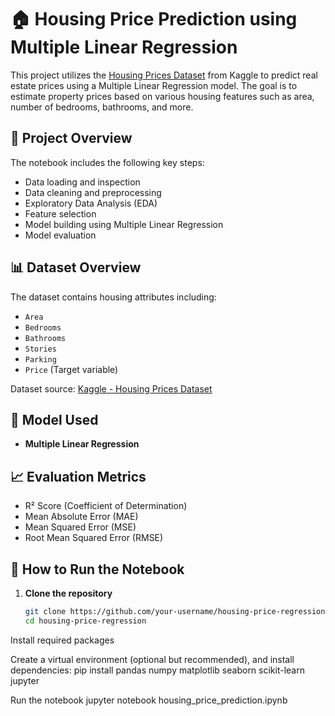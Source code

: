 # 🏠 Housing Price Prediction using Multiple Linear Regression

This project utilizes the [Housing Prices Dataset](https://www.kaggle.com/datasets/yasserh/housing-prices-dataset) from Kaggle to predict real estate prices using a Multiple Linear Regression model. The goal is to estimate property prices based on various housing features such as area, number of bedrooms, bathrooms, and more.

## 📌 Project Overview

The notebook includes the following key steps:
- Data loading and inspection
- Data cleaning and preprocessing
- Exploratory Data Analysis (EDA)
- Feature selection
- Model building using Multiple Linear Regression
- Model evaluation

## 📊 Dataset Overview

The dataset contains housing attributes including:
- `Area`
- `Bedrooms`
- `Bathrooms`
- `Stories`
- `Parking`
- `Price` (Target variable)

Dataset source: [Kaggle - Housing Prices Dataset](https://www.kaggle.com/datasets/yasserh/housing-prices-dataset)

## 🧠 Model Used

- **Multiple Linear Regression**

## 📈 Evaluation Metrics

- R² Score (Coefficient of Determination)
- Mean Absolute Error (MAE)
- Mean Squared Error (MSE)
- Root Mean Squared Error (RMSE)

## 🚀 How to Run the Notebook

1. **Clone the repository**
   ```bash
   git clone https://github.com/your-username/housing-price-regression.git
   cd housing-price-regression

Install required packages

Create a virtual environment (optional but recommended), and install dependencies:
pip install pandas numpy matplotlib seaborn scikit-learn jupyter

Run the notebook
jupyter notebook housing_price_prediction.ipynb

